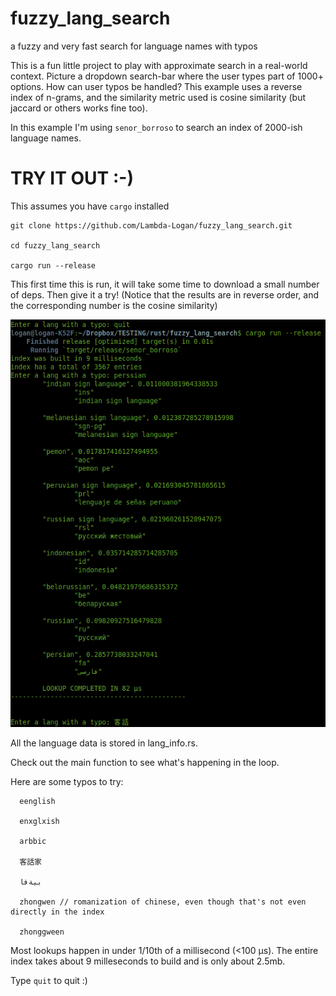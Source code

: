 # fuzzy_lang_search
a fuzzy and very fast search for language names with typos



This is a fun little project to play with approximate search in a real-world context. Picture a dropdown search-bar where the user types part of 1000+ options. How can user typos be handled? This example uses a reverse index of n-grams, and the similarity metric used is cosine similarity (but jaccard or others works fine too).

In this example I'm using ```senor_borroso``` to search an index of 2000-ish language names.

# TRY IT OUT :-)

This assumes you have ```cargo``` installed
```
git clone https://github.com/Lambda-Logan/fuzzy_lang_search.git

cd fuzzy_lang_search

cargo run --release 
```

This first time this is run, it will take some time to download a small number of deps. Then give it a try! (Notice that the results are in reverse order, and the corresponding number is the cosine similarity)


![repl usage](https://github.com/Lambda-Logan/fuzzy_lang_search/blob/main/fuzzy_lang_screenshot.png?raw=true)



All the language data is stored in lang_info.rs.

Check out the main function to see what's happening in the loop.

Here are some typos to try:
```
  eenglish

  enxglxish

  arbbic

  客話家

  بيةفا

  zhongwen // romanization of chinese, even though that's not even directly in the index

  zhonggween
```

Most lookups happen in under 1/10th of a millisecond (<100 μs). The entire index takes about 9 milleseconds to build and is only about 2.5mb. 

Type ```quit``` to quit :)
